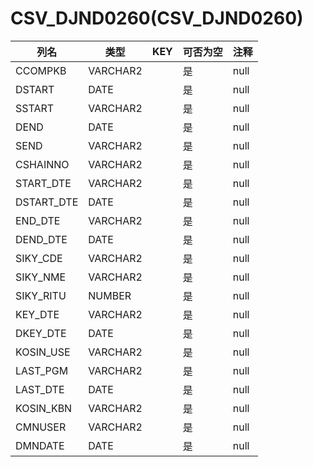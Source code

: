 # CSV_DJND0260(CSV_DJND0260)
| 列名   | 类型   | KEY  | 可否为空 | 注释   |
| ---- | ---- | ---- | ---- | ---- |
|CCOMPKB|VARCHAR2||是|null|
|DSTART|DATE||是|null|
|SSTART|VARCHAR2||是|null|
|DEND|DATE||是|null|
|SEND|VARCHAR2||是|null|
|CSHAINNO|VARCHAR2||是|null|
|START_DTE|VARCHAR2||是|null|
|DSTART_DTE|DATE||是|null|
|END_DTE|VARCHAR2||是|null|
|DEND_DTE|DATE||是|null|
|SIKY_CDE|VARCHAR2||是|null|
|SIKY_NME|VARCHAR2||是|null|
|SIKY_RITU|NUMBER||是|null|
|KEY_DTE|VARCHAR2||是|null|
|DKEY_DTE|DATE||是|null|
|KOSIN_USE|VARCHAR2||是|null|
|LAST_PGM|VARCHAR2||是|null|
|LAST_DTE|DATE||是|null|
|KOSIN_KBN|VARCHAR2||是|null|
|CMNUSER|VARCHAR2||是|null|
|DMNDATE|DATE||是|null|
